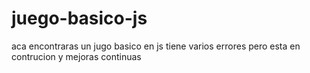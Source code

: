 # juego-basico-js
aca encontraras un jugo basico en js tiene varios errores pero esta en contrucion y mejoras continuas 
